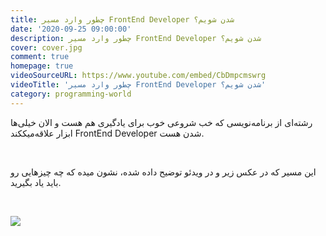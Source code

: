 ```yaml
---
title: چطور وارد مسیر FrontEnd Developer شدن شویم؟
date: '2020-09-25 09:00:00'
description: چطور وارد مسیر FrontEnd Developer شدن شویم؟
cover: cover.jpg
comment: true
homepage: true
videoSourceURL: https://www.youtube.com/embed/CbDmpcmswrg
videoTitle: 'چطور وارد مسیر FrontEnd Developer شدن شویم؟'
category: programming-world
---
```


رشته‌ای از برنامه‌نویسی که خب شروعی خوب برای یادگیری هم هست و الان خیلی‌ها ابزار علاقه‌میککند FrontEnd Developer شدن هست.

<br />

این مسیر که در عکس زیر و در ویدئو توضیح داده شده، نشون میده که چه چیز‌هایی رو باید یاد بگیرید.

<br />

![](chart.png)

<br />
